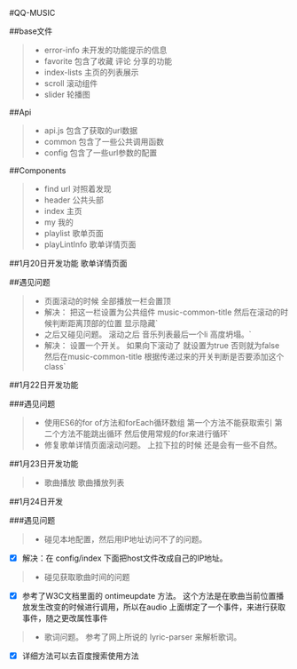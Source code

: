 #QQ-MUSIC

##base文件
  > * error-info  未开发的功能提示的信息
  > * favorite 包含了收藏  评论 分享的功能
  > * index-lists 主页的列表展示
  > * scroll  滚动组件
  > * slider  轮播图

##Api
  > * api.js 包含了获取的url数据
  > * common  包含了一些公共调用函数
  > * config 包含了一些url参数的配置

##Components
  > * find  url 对照着发现
  > * header  公共头部
  > * index   主页
  > * my  我的
  > * playlist  歌单页面
  > * playLintInfo  歌单详情页面

##1月20日开发功能   歌单详情页面

##遇见问题
  > * 页面滚动的时候 全部播放一栏会置顶
  > * 解决： 把这一栏设置为公共组件 music-common-title  然后在滚动的时候判断距离顶部的位置 显示隐藏`
  > * 之后又碰见问题。  滚动之后  音乐列表最后一个li  高度坍塌。`
  > * 解决： 设置一个开关。  如果向下滚动了 就设置为true  否则就为false 然后在music-common-title 根据传递过来的开关判断是否要添加这个class`
  
##1月22日开发功能

###遇见问题
  > * 使用ES6的for of方法和forEach循环数组 第一个方法不能获取索引 第二个方法不能跳出循环 然后使用常规的for来进行循环`
  > * 修复歌单详情页面滚动问题。  上拉下拉的时候 还是会有一些不自然。

##1月23日开发功能
  > * 歌曲播放  歌曲播放列表

##1月24日开发

###遇见问题
 > * 碰见本地配置，然后用IP地址访问不了的问题。
 - [x] 解决：在 config/index 下面把host文件改成自己的IP地址。
 > * 碰见获取歌曲时间的问题  
 - [x] 参考了W3C文档里面的 ontimeupdate 方法。  这个方法是在歌曲当前位置播放发生改变的时候进行调用，所以在audio 上面绑定了一个事件，来进行获取事件，随之更改属性事件
 > * 歌词问题。  参考了网上所说的 lyric-parser 来解析歌词。
 - [x] 详细方法可以去百度搜索使用方法
